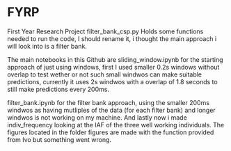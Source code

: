 # FYRP
 First Year Research Project
filter_bank_csp.py Holds some functions needed to run the code, I should rename it, i thought the main approach i will look into is a filter bank.


The main notebooks in this Github are sliding_window.ipynb for the starting approach of just using windows, first I used smaller 0.2s windows without overlap to test wether or not such small windwos can make suitable predictions, currently it uses 2s windwos with a overlap of 1.8 seconds to still make predictions every 200ms.

filter_bank.ipynb for the filter bank approach, using the smaller 200ms windwos as having mutliples of the data (for each filter bank) and longer windwos is not working on my machine. And lastly now i made indiv_frequency looking at the IAF of the three well working individuals.
The figures located in the folder figures are made with the function provided from Ivo but something went wrong.
